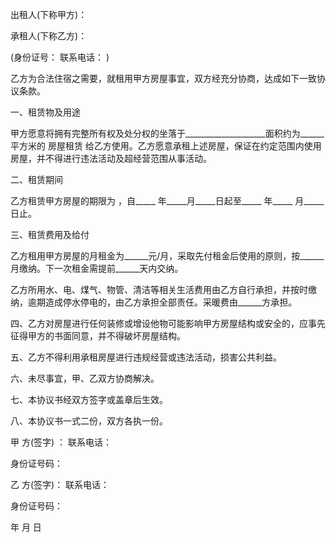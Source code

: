 
 


出租人(下称甲方)：


承租人(下称乙方)：


(身份证号： 联系电话： )


乙方为合法住宿之需要，就租用甲方房屋事宜，双方经充分协商，达成如下一致协议条款。


一、租赁物及用途


甲方愿意将拥有完整所有权及处分权的坐落于____________________面积约为______平方米的
房屋租赁
给乙方使用。乙方愿意承租上述房屋，保证在约定范围内使用房屋，并不得进行违法活动及超经营范围从事活动。


二、租赁期间


乙方租赁甲方房屋的期限为 ，自_____ 年_____月_____日起至_____ 年_____ 月_____日止。


三、租赁费用及给付


乙方租用甲方房屋的月租金为______元/月，采取先付租金后使用的原则，按______月缴纳。下一次租金需提前______天内交纳。


乙方所用水、电、煤气、物管、清洁等相关生活费用由乙方自行承担，并按时缴纳，逾期造成停水停电的，由乙方承担全部责任。采暖费由______方承担。


四、乙方对房屋进行任何装修或增设他物可能影响甲方房屋结构或安全的，应事先征得甲方的书面同意，并不得破坏房屋结构。


五、乙方不得利用承租房屋进行违规经营或违法活动，损害公共利益。


六、未尽事宜，甲、乙双方协商解决。


七、本协议书经双方签字或盖章后生效。


八、本协议书一式二份，双方各执一份。


甲 方(签字) ： 联系电话：


身份证号码：


乙 方(签字)： 联系电话：


身份证号码：


年 月 日
 


 

 
 
 
 
 
  


  
 

  


  


  
 
 
 
 

